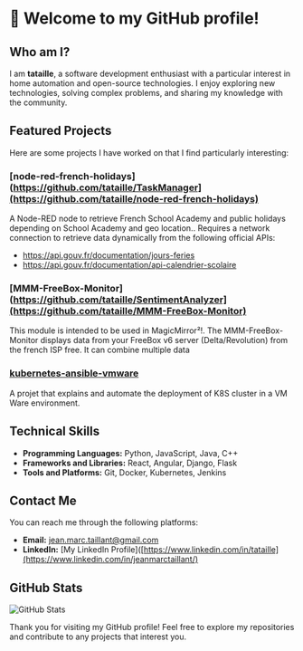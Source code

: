 # 👋 Welcome to my GitHub profile!

## Who am I?
I am **tataille**, a software development enthusiast with a particular interest in home automation and open-source technologies. I enjoy exploring new technologies, solving complex problems, and sharing my knowledge with the community.

## Featured Projects
Here are some projects I have worked on that I find particularly interesting:

### [node-red-french-holidays](https://github.com/tataille/TaskManager](https://github.com/tataille/node-red-french-holidays)
A Node-RED node to retrieve French School Academy and public holidays depending on School Academy and geo location..
Requires a network connection to retrieve data dynamically from the following official APIs:
- https://api.gouv.fr/documentation/jours-feries
- https://api.gouv.fr/documentation/api-calendrier-scolaire

### [MMM-FreeBox-Monitor](https://github.com/tataille/SentimentAnalyzer](https://github.com/tataille/MMM-FreeBox-Monitor)
This module is intended to be used in MagicMirror²!.
The MMM-FreeBox-Monitor displays data from your FreeBox v6 server (Delta/Revolution) from the french ISP free. It can combine multiple data

### [kubernetes-ansible-vmware](https://github.com/tataille/BudgetManagementApp)
A projet that explains and automate the deployment of K8S cluster in a VM Ware environment.

## Technical Skills
- **Programming Languages:** Python, JavaScript, Java, C++
- **Frameworks and Libraries:** React, Angular, Django, Flask
- **Tools and Platforms:** Git, Docker, Kubernetes, Jenkins

## Contact Me
You can reach me through the following platforms:
- **Email:** jean.marc.taillant@gmail.com
- **LinkedIn:** [My LinkedIn Profile]([https://www.linkedin.com/in/tataille](https://www.linkedin.com/in/jeanmarctaillant/)

## GitHub Stats
![GitHub Stats](https://github-readme-stats.vercel.app/api?username=tataille&show_icons=true&theme=radical)

Thank you for visiting my GitHub profile! Feel free to explore my repositories and contribute to any projects that interest you.
